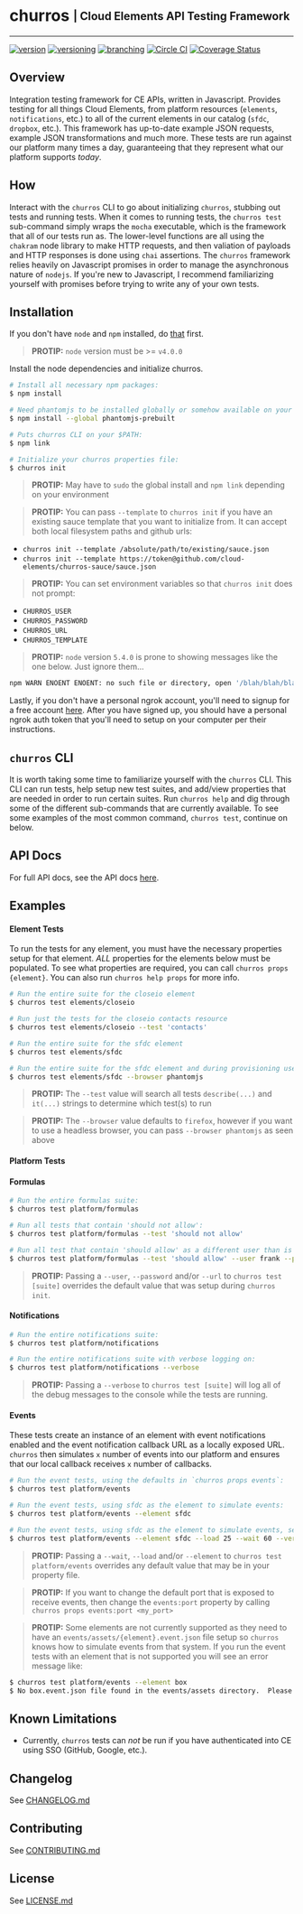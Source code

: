 # churros <sub><sup>| Cloud Elements API Testing Framework </sup></sub>

--------------------------------------------------------------------------------

[![version](http://img.shields.io/badge/version-v0.5.0-blue.svg)](#) [![versioning](http://img.shields.io/badge/versioning-semver-blue.svg)](http://semver.org/) [![branching](http://img.shields.io/badge/branching-github%20flow-blue.svg)](https://guides.github.com/introduction/flow/)
[![Circle CI](https://circleci.com/gh/cloud-elements/churros.svg?style=shield)](https://circleci.com/gh/cloud-elements/churros)
[![Coverage Status](https://coveralls.io/repos/github/cloud-elements/churros/badge.svg?branch=master)](https://coveralls.io/github/cloud-elements/churros?branch=master)


## Overview
Integration testing framework for CE APIs, written in Javascript.  Provides testing for all things Cloud Elements, from platform resources (`elements`, `notifications`, etc.) to all of the current elements in our catalog (`sfdc`, `dropbox`, etc.).  This framework has up-to-date example JSON requests, example JSON transformations and much more.  These tests are run against our platform many times a day, guaranteeing that they represent what our platform supports *today*.

## How
Interact with the `churros` CLI to go about initializing `churros`, stubbing out tests and running tests.  When it comes to running tests, the `churros test` sub-command simply wraps the `mocha` executable, which is the framework that all of our tests run as.  The lower-level functions are all using the `chakram` node library to make HTTP requests, and then valiation of payloads and HTTP responses is done using `chai` assertions.  The `churros` framework relies heavily on Javascript promises in order to manage the asynchronous nature of `nodejs`.  If you're new to Javascript, I recommend familiarizing yourself with promises before trying to write any of your own tests.

## Installation
If you don't have `node` and `npm` installed, do [that](https://docs.npmjs.com/getting-started/installing-node) first.

> __PROTIP:__ `node` version must  be >= `v4.0.0`

Install the node dependencies and initialize churros.

```bash
# Install all necessary npm packages:
$ npm install

# Need phantomjs to be installed globally or somehow available on your $PATH:
$ npm install --global phantomjs-prebuilt

# Puts churros CLI on your $PATH:
$ npm link

# Initialize your churros properties file:
$ churros init
```

> __PROTIP:__ May have to `sudo` the global install and `npm link` depending on your environment

> __PROTIP:__ You can pass `--template` to `churros init` if you have an existing sauce template
that you want to initialize from. It can accept both local filesystem paths and github urls:
  * `churros init --template /absolute/path/to/existing/sauce.json`
  * `churros init --template https://token@github.com/cloud-elements/churros-sauce/sauce.json`

> __PROTIP:__ You can set environment variables so that `churros init` does not prompt:
  * `CHURROS_USER`
  * `CHURROS_PASSWORD`
  * `CHURROS_URL`
  * `CHURROS_TEMPLATE`

> __PROTIP:__ `node` version `5.4.0` is prone to showing messages like the one below. Just ignore
them...

```bash
npm WARN ENOENT ENOENT: no such file or directory, open '/blah/blah/blah/churros/src/core/package.json'
```

Lastly, if you don't have a personal ngrok account, you'll need to signup for a free account [here](https://dashboard.ngrok.com/user/signup).  After you have signed up, you should have a personal ngrok auth token that you'll need to setup on your computer per their instructions.

## `churros` CLI
It is worth taking some time to familiarize yourself with the `churros` CLI.  This CLI can run tests, help setup new test suites, and add/view properties that are needed in order to run certain suites.  Run `churros help` and dig through some of the different sub-commands that are currently available.  To see some examples of the most common command, `churros test`, continue on below.

## API Docs
For full API docs, see the API docs [here](http://cloud-elements.github.io/churros).

## Examples

#### Element Tests
To run the tests for any element, you must have the necessary properties setup for that element.  *ALL* properties for the elements below must be populated.  To see what properties are required, you can call `churros props {element}`.  You can also run `churros help props` for more info.

```bash
# Run the entire suite for the closeio element
$ churros test elements/closeio

# Run just the tests for the closeio contacts resource
$ churros test elements/closeio --test 'contacts'

# Run the entire suite for the sfdc element
$ churros test elements/sfdc

# Run the entire suite for the sfdc element and during provisioning use the phantomjs browser
$ churros test elements/sfdc --browser phantomjs
```

> __PROTIP:__ The `--test` value will search all tests `describe(...)` and `it(...)` strings to determine which test(s) to run

> __PROTIP:__ The `--browser` value defaults to `firefox`, however if you want to use a headless browser, you can pass `--browser phantomjs` as seen above

#### Platform Tests

#### Formulas
```bash
# Run the entire formulas suite:
$ churros test platform/formulas

# Run all tests that contain 'should not allow':
$ churros test platform/formulas --test 'should not allow'

# Run all test that contain 'should allow' as a different user than is setup in your properties file:
$ churros test platform/formulas --test 'should allow' --user frank --password ricard
```

> __PROTIP:__ Passing a `--user`, `--password` and/or `--url` to `churros test [suite]` overrides the default value that was setup during `churros init`.

#### Notifications
```bash
# Run the entire notifications suite:
$ churros test platform/notifications

# Run the entire notifications suite with verbose logging on:
$ churros test platform/notifications --verbose
```

> __PROTIP:__ Passing a `--verbose` to `churros test [suite]` will log all of the debug messages to the console while the tests are running.

#### Events
These tests create an instance of an element with event notifications enabled and the event notification callback URL as a locally exposed URL.  `churros` then simulates `x` number of events into our platform and ensures that our local callback receives `x` number of callbacks.

```bash
# Run the event tests, using the defaults in `churros props events`:
$ churros test platform/events

# Run the event tests, using sfdc as the element to simulate events:
$ churros test platform/events --element sfdc

# Run the event tests, using sfdc as the element to simulate events, sending in 25 events and waiting 60 seconds to receive them in churros:
$ churros test platform/events --element sfdc --load 25 --wait 60 --verbose
```

> __PROTIP:__ Passing a `--wait`, `--load` and/or `--element` to `churros test platform/events` overrides any default value that may be in your property file.

> __PROTIP:__ If you want to change the default port that is exposed to receive events, then change the `events:port` property by calling `churros props events:port <my_port>`

> __PROTIP:__ Some elements are not currently supported as they need to have an `events/assets/{element}.event.json` file setup so `churros` knows how to simulate events from that system.  If you run the event tests with an element that is not supported you will see an error message like:
```bash
$ churros test platform/events --element box
$ No box.event.json file found in the events/assets directory.  Please create this file before this element can be tested with events
```

## Known Limitations
* Currently, `churros` tests can *not* be run if you have authenticated into CE using SSO (GitHub, Google, etc.).

## Changelog
See [CHANGELOG.md](CHANGELOG.md)

## Contributing
See [CONTRIBUTING.md](.github/CONTRIBUTING.md)

## License
See [LICENSE.md](LICENSE.md)
